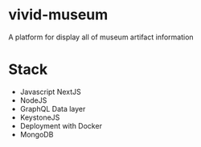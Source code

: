 # vivid-museum
A platform for display all of museum artifact information

# Stack
- Javascript NextJS
- NodeJS
- GraphQL Data layer
- KeystoneJS
- Deployment with Docker
- MongoDB